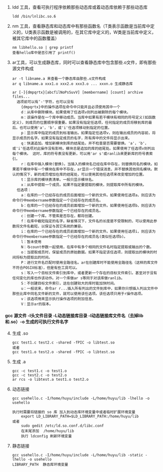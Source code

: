 1.  ldd 工具，查看可执行程序依赖那些动态库或着动态库依赖于那些动态库  

        ldd /bin/lnlibc.so.6

2.  nm 工具，查看静态库和动态库中有那些函数名（T类表示函数是当前库中定义的，U类表示函数是被调用的，在其它库中定义的，W类是当前库中定义，被其它库中的函数覆盖）
	
	    nm libhello.so | grep printf
	    查看hello库中是否引用了 printf()
	    
3.  ar工具，可以生成静态库，同时可以查看静态库中包含那些.o文件，即有那些源文件构成
	
	    ar -t libname.a 来查看一个静态库由那些.o文件构成
	    ar q libname.a xxx1.o xxx2.o xxx3.o ... xxxn.o 生成静态库
	     
	    ar [-]{dmpqrtx}[abcfilNoPsSuvV] [membername] [count] archive files...
	      选项前可以有‘-'字符，也可以没有
	        {dmpqrtx}中的操作选项在命令中只能并且必须使用其中一个
		    d：从库中删除模块。如果使用了任选项v则列出被删除的每个模块。
		    m：该操作是在一个库中移动成员。当库中如果有若干模块有相同的符号定义(如函数定义)，则成员的位置顺序很重要。如果没有指定任选项，任何指定的成员将移到库的最后。也可以使用'a'，'b'，或'i'任选项移动到指定的位置。
		    p：显示库中指定的成员到标准输出。如果指定任选项v，则在输出成员的内容前，将显示成员的名字。如果没有指定成员的名字，所有库中的文件将显示出来。
		    q：快速追加。增加新模块到库的结尾处。并不检查是否需要替换。'a'，'b'，或'i'任选项对此操作没有影响，模块总是追加的库的结尾处。如果使用了任选项v则列出每个模块。 这时，库的符号表没有更新，可以用'ar s'或ranlib来更新库的符号表索引。
		    r：在库中插入模块(替换)。当插入的模块名已经在库中存在，则替换同名的模块。如果若干模块中有一个模块在库中不存在，ar显示一个错误消息，并不替换其他同名模块。默认的情况下，新的成员增加在库的结尾处，可以使用其他任选项来改变增加的位置。
		    t：显示库的模块表清单。一般只显示模块名。
		    x：从库中提取一个成员。如果不指定要提取的模块，则提取库中所有的模块。
          任选项：
            a：在库的一个已经存在的成员后面增加一个新的文件。如果使用任选项a，则应该为命令行中membername参数指定一个已经存在的成员名。
            b：在库的一个已经存在的成员前面增加一个新的文件。如果使用任选项b，则应该为命令行中membername参数指定一个已经存在的成员名。
            c：创建一个库。不管库是否存在，都将创建。
            f：在库中截短指定的名字。缺省情况下，文件名的长度是不受限制的，可以使用此参数将文件名截短，以保证与其它系统的兼容。
            i：在库的一个已经存在的成员前面增加一个新的文件。如果使用任选项i，则应该为命令行中membername参数指定一个已经存在的成员名(类似任选项b)。
            l：暂未使用
            N：与count参数一起使用，在库中有多个相同的文件名时指定提取或输出的个数。
            o：当提取成员时，保留成员的原始数据。如果不指定该任选项，则提取出的模块的时间将标为提取出的时间。
            P：进行文件名匹配时使用全路径名。ar在创建库时不能使用全路径名（这样的库文件不符合POSIX标准），但是有些工具可以。
            s：写入一个目标文件索引到库中，或者更新一个存在的目标文件索引。甚至对于没有任何变化的库也作该动作。对一个库做ar s等同于对该库做ranlib。
            S：不创建目标文件索引，这在创建较大的库时能加快时间。
            u：一般说来，命令ar r...插入所有列出的文件到库中，如果你只想插入列出文件中那些比库中同名文件新的文件，就可以使用该任选项。该任选项只用于r操作选项。
            v：该选项用来显示执行操作选项的附加信息。
            V：显示ar的版本。

#### gcc 源文件 -I头文件目录 -L动态链接库目录 -l动态链接库文件名（去掉lib和.so）-o 生成的可执行文件名字
4.  生成 .so   

    	gcc test1.c test2.c -shared -fPIC -o libtest.so
	    或者
	    gcc test1.o test2.o -shared -fPIC -o libtest.so

5.  生成 .a

    	gcc -c test1.c -o test1.o
	    gcc -c test2.c -o test2.o
	    ar rcs -o libtest.a test1.o test2.o
	
6.  动态链接

    	gcc usehello.c -I/home/huyu/include -L/home/huyu/lib -lhello -o usehello  
	      
	    执行时需要将链接的 so 库 加入到动态库环境变量中或者临时扩展环境变量
	        export LD_LIBRARY_PATH=$LD_LIBRARY_PATH:/home/huyu/lib
	    或者
	        sudo gedit /etc/ld.so.conf.d/libc.conf
	        在末尾添加  /home/huyu/lib
	        执行 ldconfig 刷新环境变量

7.  静态链接

    	gcc usehello.c -I/home/huyu/include -L/home/huyu/lib -static -lhello -o usehello
	    LIBRARY_PATH  静态库环境变量




